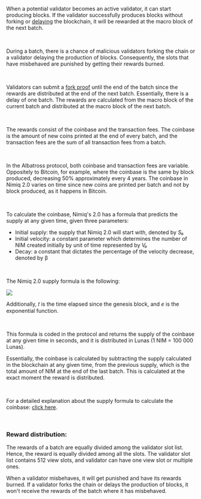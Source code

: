 When a potential validator becomes an active validator, it can start producing blocks. If the validator successfully produces blocks without forking or [delaying]() the blockchain, it will be rewarded at the macro block of the next batch.

<br/>

During a batch, there is a chance of malicious validators forking the chain or a validator delaying the production of blocks. Consequently, the slots that have misbehaved are punished by getting their rewards burned.

<br/>

Validators can submit a [fork proof]() until the end of the batch since the rewards are distributed at the end of the next batch. Essentially, there is a delay of one batch. The rewards are calculated from the macro block of the current batch and distributed at the macro block of the next batch. 

<br/>

The rewards consist of the coinbase and the transaction fees. The coinbase is the amount of new coins printed at the end of every batch, and the transaction fees are the sum of all transaction fees from a batch.

<br/>

In the Albatross protocol, both coinbase and transaction fees are variable. Oppositely to Bitcoin, for example, where the coinbase is the same by block produced, decreasing 50% approximately every 4 years. The coinbase in Nimiq 2.0 varies on time since new coins are printed per batch and not by block produced, as it happens in Bitcoin. 

<br/>

To calculate the coinbase, Nimiq's 2.0 has a formula that predicts the supply at any given time, given three parameters:

- Initial supply: the supply that Nimiq 2.0 will start with, denoted by *S₀*
- Initial velocity: a constant parameter which determines the number of NIM created initially by unit of time represented by *V₀*
- Decay: a constant that dictates the percentage of the velocity decrease, denoted by β

<br/>

The Nimiq 2.0 supply formula is the following:

<img src="https://render.githubusercontent.com/render/math?math=S(t)=S_0+\frac{V_0}{\beta}(1-e^{-\beta t})">

<br/>

Additionally, 𝑡 is the time elapsed since the genesis block, and *e* is the exponential function.

<br/>

This formula is coded in the protocol and returns the supply of the coinbase at any given time in seconds, and it is distributed in Lunas (1 NIM = 100 000 Lunas).

Essentially, the coinbase is calculated by subtracting the supply calculated in the blockchain at any given time, from the previous supply, which is the total amount of NIM at the end of the last batch. This is calculated at the exact moment the reward is distributed.

<br/>

For a detailed explanation about the supply formula to calculate the coinbase: [click here]().

<br/>

### Reward distribution:

The rewards of a batch are equally divided among the validator slot list. Hence, the reward is equally divided among all the slots. The validator slot list contains 512 view slots, and validator can have one view slot or multiple ones.

When a validator misbehaves, it will get punished and have its rewards burned. If a validator forks the chain or delays the production of blocks, it won't receive the rewards of the batch where it has misbehaved.
